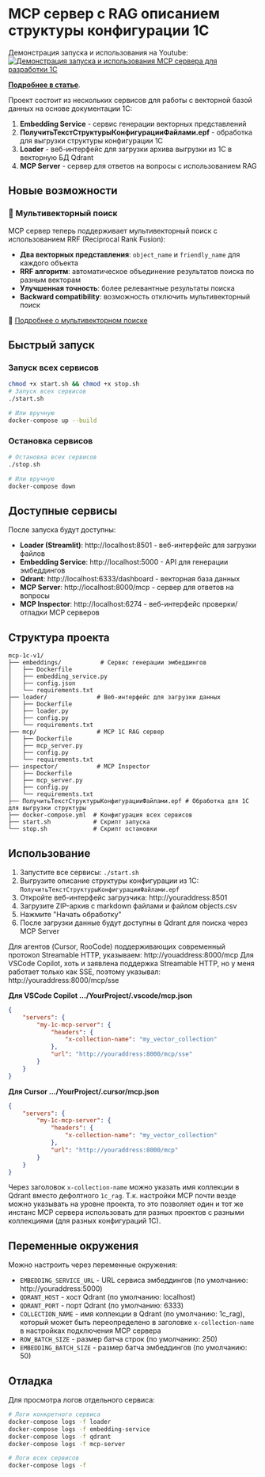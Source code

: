 # MCP сервер с RAG описанием структуры конфигурации 1С

Демонстрация запуска и использования на Youtube:
[![Демонстрация запуска и использования MCP сервера для разработки 1С](https://i.ytimg.com/vi/74kYcK6bvGk/sd3.jpg)](http://www.youtube.com/watch?v=74kYcK6bvGk)

[**Подробнее в статье**](https://github.com/FSerg/mcp-1c-v1/blob/main/article/article.md    ).

Проект состоит из нескольких сервисов для работы с векторной базой данных на основе документации 1C:

1. **Embedding Service** - сервис генерации векторных представлений
2. **ПолучитьТекстСтруктурыКонфигурацииФайлами.epf** - обработка для выгрузки структуры конфигурации 1С
3. **Loader** - веб-интерфейс для загрузки архива выгрузки из 1С в векторную БД Qdrant
4. **MCP Server** - сервер для ответов на вопросы с использованием RAG

## Новые возможности

### 🚀 Мультивекторный поиск

MCP сервер теперь поддерживает мультивекторный поиск с использованием RRF (Reciprocal Rank Fusion):

- **Два векторных представления**: `object_name` и `friendly_name` для каждого объекта
- **RRF алгоритм**: автоматическое объединение результатов поиска по разным векторам
- **Улучшенная точность**: более релевантные результаты поиска
- **Backward compatibility**: возможность отключить мультивекторный поиск

📖 [Подробнее о мультивекторном поиске](mcp/MULTIVECTOR_SEARCH.md)

## Быстрый запуск

### Запуск всех сервисов

```bash
chmod +x start.sh && chmod +x stop.sh
# Запуск всех сервисов
./start.sh

# Или вручную
docker-compose up --build
```

### Остановка сервисов

```bash
# Остановка всех сервисов
./stop.sh

# Или вручную
docker-compose down
```

## Доступные сервисы

После запуска будут доступны:

- **Loader (Streamlit)**: http://localhost:8501 - веб-интерфейс для загрузки файлов
- **Embedding Service**: http://localhost:5000 - API для генерации эмбеддингов
- **Qdrant**: http://localhost:6333/dashboard - векторная база данных
- **MCP Server**: http://localhost:8000/mcp - сервер для ответов на вопросы
- **MCP Inspector**: http://localhost:6274 - веб-интерфейс проверки/отладки MCP серверов

## Структура проекта

```
mcp-1c-v1/
├── embeddings/           # Сервис генерации эмбеддингов
│   ├── Dockerfile
│   ├── embedding_service.py
│   ├── config.json
│   └── requirements.txt
├── loader/              # Веб-интерфейс для загрузки данных
│   ├── Dockerfile
│   ├── loader.py
│   ├── config.py
│   └── requirements.txt
├── mcp/                 # MCP 1С RAG сервер
│   ├── Dockerfile
│   ├── mcp_server.py
│   ├── config.py
│   └── requirements.txt
├── inspector/           # MCP Inspector
│   ├── Dockerfile
│   ├── mcp_server.py
│   ├── config.py
│   └── requirements.txt
├── ПолучитьТекстСтруктурыКонфигурацииФайлами.epf # Обработка для 1С для выгрузки структуры
├── docker-compose.yml  # Конфигурация всех сервисов
├── start.sh            # Скрипт запуска
└── stop.sh             # Скрипт остановки
```

## Использование

1. Запустите все сервисы: `./start.sh`
2. Выгрузите описание структуры конфигурации из 1С: `ПолучитьТекстСтруктурыКонфигурацииФайлами.epf`
3. Откройте веб-интерфейс загрузчика: http://youraddress:8501
4. Загрузите ZIP-архив с markdown файлами и файлом objects.csv
5. Нажмите "Начать обработку"
6. После загрузки данные будут доступны в Qdrant для поиска через MCP Server

Для агентов (Cursor, RooCode) поддерживающих современный протокол Streamable HTTP, указываем: http://youaddress:8000/mcp
Для VSCode Copilot, хоть и заявлена поддержка Streamable HTTP, но у меня работает только как SSE, поэтому указывал: http://youraddress:8000/mcp/sse

**Для VSCode Copilot .../YourProject/.vscode/mcp.json**
```json
{
    "servers": {
        "my-1c-mcp-server": {
            "headers": {
                "x-collection-name": "my_vector_collection"
            },
            "url": "http://youraddress:8000/mcp/sse"
        }
    }
}
```

**Для Cursor .../YourProject/.cursor/mcp.json**
```json
{
    "servers": {
        "my-1c-mcp-server": {
            "headers": {
                "x-collection-name": "my_vector_collection"
            },
            "url": "http://youraddress:8000/mcp"
        }
    }
}
```
Через заголовок `x-collection-name` можно указать имя коллекции в Qdrant вместо дефолтного `1c_rag`. Т.к. настройки MCP почти везде можно указывать на уровне проекта, то это позволяет один и тот же инстанс MCP сервера использовать для разных проектов с разными коллекциями (для разных конфигураций 1С).

## Переменные окружения

Можно настроить через переменные окружения:

- `EMBEDDING_SERVICE_URL` - URL сервиса эмбеддингов (по умолчанию: http://youraddress:5000)
- `QDRANT_HOST` - хост Qdrant (по умолчанию: localhost)
- `QDRANT_PORT` - порт Qdrant (по умолчанию: 6333)
- `COLLECTION_NAME` - имя коллекции в Qdrant (по умолчанию: 1c_rag), который может быть переопределено в заголовке `x-collection-name` в настройках подключения MCP сервера
- `ROW_BATCH_SIZE` - размер батча строк (по умолчанию: 250)
- `EMBEDDING_BATCH_SIZE` - размер батча эмбеддингов (по умолчанию: 50)

## Отладка

Для просмотра логов отдельного сервиса:

```bash
# Логи конкретного сервиса
docker-compose logs -f loader
docker-compose logs -f embedding-service
docker-compose logs -f qdrant
docker-compose logs -f mcp-server

# Логи всех сервисов
docker-compose logs -f
```
